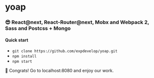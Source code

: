 # yoap
### :sunglasses: React@next, React-Router@next, Mobx and Webpack 2, Sass and Postcss + Mongo

#### Quick start

* `git clone https://github.com/expdevelop/yoap.git`
* `npm install`
* `npm start`

:tada: Congrats! 
Go to localhost:8080 and enjoy our work.
